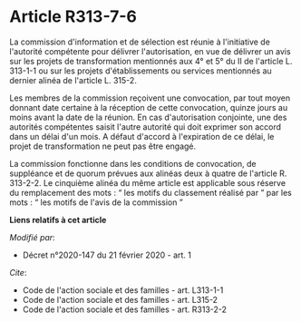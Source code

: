 # Article R313-7-6

La commission d'information et de sélection est réunie à l'initiative de l'autorité compétente pour délivrer l'autorisation,
en vue de délivrer un avis sur les projets de transformation mentionnés aux 4° et 5° du II de l'article L. 313-1-1 ou sur les
projets d'établissements ou services mentionnés au dernier alinéa de l'article L. 315-2.

Les membres de la commission reçoivent une convocation, par tout moyen donnant date certaine à la réception de cette
convocation, quinze jours au moins avant la date de la réunion. En cas d'autorisation conjointe, une des autorités
compétentes saisit l'autre autorité qui doit exprimer son accord dans un délai d'un mois. A défaut d'accord à l'expiration de
ce délai, le projet de transformation ne peut pas être engagé.

La commission fonctionne dans les conditions de convocation, de suppléance et de quorum prévues aux alinéas deux à quatre de
l'article R. 313-2-2. Le cinquième alinéa du même article est applicable sous réserve du remplacement des mots : “ les motifs
du classement réalisé par ” par les mots : “ les motifs de l'avis de la commission ”

**Liens relatifs à cet article**

_Modifié par_:

  - Décret n°2020-147 du 21 février 2020 - art. 1

_Cite_:

  - Code de l'action sociale et des familles - art. L313-1-1
  - Code de l'action sociale et des familles - art. L315-2
  - Code de l'action sociale et des familles - art. R313-2-2
